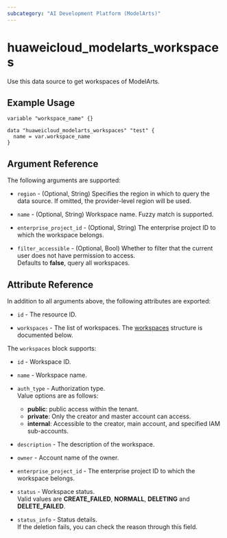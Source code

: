 ```yaml
---
subcategory: "AI Development Platform (ModelArts)"
---
```


# huaweicloud_modelarts_workspaces

Use this data source to get workspaces of ModelArts.

## Example Usage

```hcl
variable "workspace_name" {}

data "huaweicloud_modelarts_workspaces" "test" {
  name = var.workspace_name
}
```

## Argument Reference

The following arguments are supported:

* `region` - (Optional, String) Specifies the region in which to query the data source.
  If omitted, the provider-level region will be used.

* `name` - (Optional, String) Workspace name. Fuzzy match is supported.  

* `enterprise_project_id` - (Optional, String) The enterprise project ID to which the workspace belongs.  

* `filter_accessible` - (Optional, Bool) Whether to filter that the current user does not have permission to access.  
  Defaults to **false**, query all workspaces.

## Attribute Reference

In addition to all arguments above, the following attributes are exported:

* `id` - The resource ID.

* `workspaces` - The list of workspaces.
  The [workspaces](#Workspaces_Workspaces) structure is documented below.

<a name="Workspaces_Workspaces"></a>
The `workspaces` block supports:

* `id` - Workspace ID.

* `name` - Workspace name.

* `auth_type` - Authorization type.  
  Value options are as follows:
    + **public**: public access within the tenant.
    + **private**: Only the creator and master account can access.
    + **internal**: Accessible to the creator, main account, and specified IAM sub-accounts.

* `description` - The description of the workspace.  

* `owner` - Account name of the owner.

* `enterprise_project_id` - The enterprise project ID to which the workspace belongs.  

* `status` - Workspace status.  
  Valid values are **CREATE_FAILED**, **NORMALL**, **DELETING** and **DELETE_FAILED**.

* `status_info` - Status details.  
  If the deletion fails, you can check the reason through this field.
